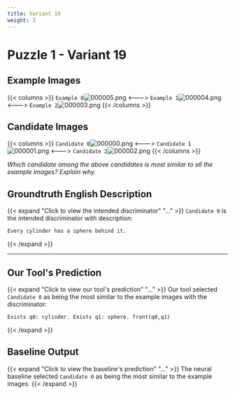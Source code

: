 ```yaml
---
title: Variant 19
weight: 3
---
```


# Puzzle 1 - Variant 19

## Example Images
{{< columns >}}
`Example 0`![000005.png](/clevr-variants/spy/fovariant-19/render/images/CLEVR_val_000005.png)
<--->
`Example 1`![000004.png](/clevr-variants/spy/fovariant-19/render/images/CLEVR_val_000004.png)
<--->
`Example 2`![000003.png](/clevr-variants/spy/fovariant-19/render/images/CLEVR_val_000003.png)
{{< /columns >}}

## Candidate Images
{{< columns >}}
`Candidate 0`![000000.png](/clevr-variants/spy/fovariant-19/render/images/CLEVR_val_000000.png)
<--->
`Candidate 1`![000001.png](/clevr-variants/spy/fovariant-19/render/images/CLEVR_val_000001.png)
<--->
`Candidate 2`![000002.png](/clevr-variants/spy/fovariant-19/render/images/CLEVR_val_000002.png)
{{< /columns >}}

*Which candidate among the above candidates is most similar to all the example images? Explain why.*

## Groundtruth English Description

{{< expand "Click to view the intended discriminator" "..." >}}
`Candidate 0` is the intended discriminator with description:
```plaintext 
Every cylinder has a sphere behind it.
```
{{< /expand >}}

---



## Our Tool's Prediction

{{< expand "Click to view our tool's prediction" "..." >}}
Our tool selected `Candidate 0` as being the most similar to the example images with the discriminator:
```plaintext
Exists q0: cylinder. Exists q1: sphere. front(q0,q1)
```
{{< /expand >}}



## Baseline Output

{{< expand "Click to view the baseline's prediction" "..." >}}
The neural baseline selected `Candidate 0` as being the most similar to the example images.
{{< /expand >}}

